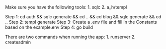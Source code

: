 Make sure you have the following tools:
    1. sqlc
    2. a_h/templ

Step 1: cd auth && sqlc generate && cd .. && cd blog && sqlc generate && cd ..
Step 2: templ generate
Step 3: Create a .env file and fill in the Constants based on the example.env
Step 4: go build

There are two commands when running the app:
    1. runserver
    2. createadmin

